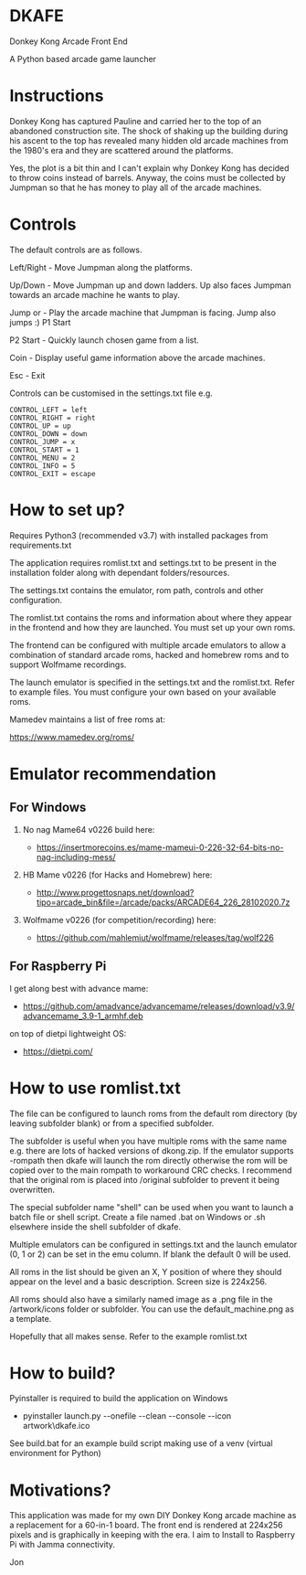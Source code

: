 # **DKAFE** #

Donkey Kong Arcade Front End

A Python based arcade game launcher

Instructions
============
Donkey Kong has captured Pauline and carried her to the top of an abandoned construction site. The shock of shaking up the building during his ascent to the top has revealed many hidden old arcade machines from the 1980's era and they are scattered around the platforms.

Yes, the plot is a bit thin and I can't explain why Donkey Kong has decided to throw coins instead of barrels. Anyway, the coins must be collected by Jumpman so that he has money to play all of the arcade machines.

Controls
========
The default controls are as follows.

Left/Right - Move Jumpman along the platforms.

Up/Down    - Move Jumpman up and down ladders. Up also faces Jumpman towards an arcade machine he wants to play.

Jump or    - Play the arcade machine that Jumpman is facing. Jump also jumps :)
P1 Start

P2 Start   - Quickly launch chosen game from a list.

Coin       - Display useful game information above the arcade machines.

Esc        - Exit

Controls can be customised in the settings.txt file e.g.

```
CONTROL_LEFT = left
CONTROL_RIGHT = right
CONTROL_UP = up
CONTROL_DOWN = down
CONTROL_JUMP = x
CONTROL_START = 1
CONTROL_MENU = 2
CONTROL_INFO = 5
CONTROL_EXIT = escape
```


How to set up?
==============
Requires Python3 (recommended v3.7) with installed packages from requirements.txt

The application requires romlist.txt and settings.txt to be present in the installation folder along with dependant folders/resources.
 
The settings.txt contains the emulator, rom path, controls and other configuration.

The romlist.txt contains the roms and information about where they appear in the frontend and how they are launched.  You must set up your own roms.

The frontend can be configured with multiple arcade emulators to allow a combination of standard arcade roms,  hacked and homebrew roms and to support Wolfmame recordings.

The launch emulator is specified in the settings.txt and the romlist.txt.  Refer to example files.  You must configure your own based on your available roms.

Mamedev maintains a list of free roms at:

https://www.mamedev.org/roms/

Emulator recommendation
=======================
For Windows
-----------
1. No nag Mame64 v0226 build here:
   - https://insertmorecoins.es/mame-mameui-0-226-32-64-bits-no-nag-including-mess/

2. HB Mame v0226 (for Hacks and Homebrew) here: 
   - http://www.progettosnaps.net/download?tipo=arcade_bin&file=/arcade/packs/ARCADE64_226_28102020.7z

3. Wolfmame v0226 (for competition/recording) here:
   - https://github.com/mahlemiut/wolfmame/releases/tag/wolf226

For Raspberry Pi
----------------
I get along best with advance mame:
  - https://github.com/amadvance/advancemame/releases/download/v3.9/advancemame_3.9-1_armhf.deb

on top of dietpi lightweight OS:
  - https://dietpi.com/

How to use romlist.txt
======================
The file can be configured to launch roms from the default rom directory (by leaving subfolder blank) or from a specified subfolder.  

The subfolder is useful when you have multiple roms with the same name e.g. there are lots of hacked versions of dkong.zip.  If the emulator supports -rompath then dkafe will launch the rom directly otherwise the rom will be copied over to the main rompath to workaround CRC checks.  I recommend that the original rom is placed into /original subfolder to prevent it being overwritten.

The special subfolder name "shell" can be used when you want to launch a batch file or shell script.  Create a file named <romname>.bat on Windows or <romname>.sh elsewhere inside the shell subfolder of dkafe.

Multiple emulators can be configured in settings.txt and the launch emulator (0, 1 or 2) can be set in the emu column. If blank the default 0 will be used.

All roms in the list should be given an X, Y position of where they should appear on the level and a basic description.  Screen size is 224x256.

All roms should also have a similarly named image as a .png file in the /artwork/icons folder or subfolder.  You can use the default_machine.png as a template.

Hopefully that all makes sense.  Refer to the example romlist.txt

How to build?
=============
Pyinstaller is required to build the application on Windows
  - pyinstaller launch.py --onefile --clean --console --icon artwork\dkafe.ico

See build.bat for an example build script making use of a venv (virtual environment for Python)

Motivations?
============
This application was made for my own DIY Donkey Kong arcade machine as a replacement for a 60-in-1 board.  The front end is rendered at 224x256 pixels and is graphically in keeping with the era.
I aim to Install to Raspberry Pi with Jamma connectivity.

Jon